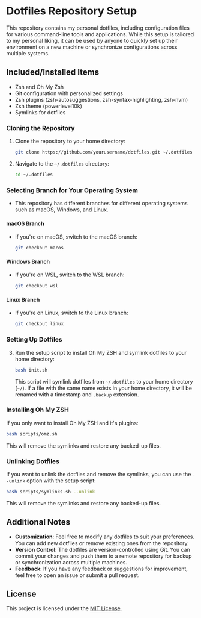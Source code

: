 # Dotfiles Repository Setup

This repository contains my personal dotfiles, including configuration files for various command-line tools and applications. While this setup is tailored to my personal liking, it can be used by anyone to quickly set up their environment on a new machine or synchronize configurations across multiple systems.

## Included/Installed Items
- Zsh and Oh My Zsh
- Git configuration with personalized settings
- Zsh plugins (zsh-autosuggestions, zsh-syntax-highlighting, zsh-nvm)
- Zsh theme (powerlevel10k)
- Symlinks for dotfiles

### Cloning the Repository

1. Clone the repository to your home directory:
   ```bash
   git clone https://github.com/yourusername/dotfiles.git ~/.dotfiles
   ```

2. Navigate to the `~/.dotfiles` directory:
   ```bash
   cd ~/.dotfiles
   ```

### Selecting Branch for Your Operating System

- This repository has different branches for different operating systems such as macOS, Windows, and Linux.

#### macOS Branch

- If you're on macOS, switch to the macOS branch:
  ```bash
  git checkout macos
  ```

#### Windows Branch

- If you're on WSL, switch to the WSL branch:
  ```bash
  git checkout wsl
  ```

#### Linux Branch

- If you're on Linux, switch to the Linux branch:
  ```bash
  git checkout linux
  ```

### Setting Up Dotfiles

3. Run the setup script to install Oh My ZSH and symlink dotfiles to your home directory:
   ```bash
   bash init.sh
   ```

   This script will symlink dotfiles from `~/.dotfiles` to your home directory (`~/`). If a file with the same name exists in your home directory, it will be renamed with a timestamp and `.backup` extension.


### Installing Oh My ZSH

If you only want to install Oh My ZSH and it's plugins:
```bash
bash scripts/omz.sh
```

This will remove the symlinks and restore any backed-up files.

### Unlinking Dotfiles

If you want to unlink the dotfiles and remove the symlinks, you can use the `--unlink` option with the setup script:
```bash
bash scripts/symlinks.sh --unlink
```

This will remove the symlinks and restore any backed-up files.

## Additional Notes

- **Customization**: Feel free to modify any dotfiles to suit your preferences. You can add new dotfiles or remove existing ones from the repository.
- **Version Control**: The dotfiles are version-controlled using Git. You can commit your changes and push them to a remote repository for backup or synchronization across multiple machines.
- **Feedback**: If you have any feedback or suggestions for improvement, feel free to open an issue or submit a pull request.

## License

This project is licensed under the [MIT License](LICENSE).
